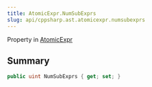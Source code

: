 ```yaml
---
title: AtomicExpr.NumSubExprs
slug: api/cppsharp.ast.atomicexpr.numsubexprs
---
```

Property in [AtomicExpr](/api/cppsharp/ast/atomicexpr)

## Summary



```csharp
public uint NumSubExprs { get; set; }
```

